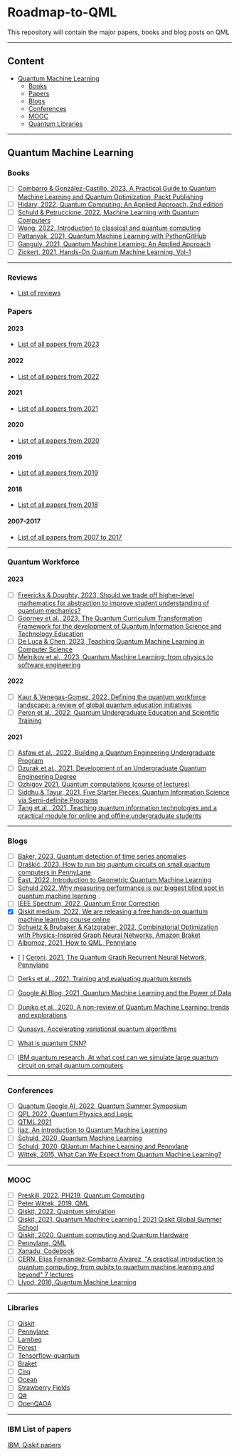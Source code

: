 # Roadmap-to-QML
This repository will contain the major papers, books and blog posts on QML 

---
## Content
- [Quantum Machine Learning](#quantum-machine-learning)
  - [Books](#books)
  - [Papers](#papers)
  - [Blogs](#blogs)
  - [Conferences](#conferences)
  - [MOOC](#moocs)
  - [Quantum Libraries](#libraries)

---
## Quantum Machine Learning
### Books
- [ ] [Combarro & González-Castillo, 2023, A Practical Guide to Quantum Machine Learning and Quantum Optimization, Packt Publishing](https://www.packtpub.com/product/a-practical-guide-to-quantum-machine-learning-and-quantum-optimization/9781804613832)
- [ ] [Hidary, 2022, Quantum Computing: An Applied Approach, 2nd edition](https://github.com/JackHidary/quantumcomputingbook)
- [ ] [Schuld & Petruccione, 2022, Machine Learning with Quantum Computers](https://link.springer.com/book/10.1007/978-3-030-83098-4)
- [ ] [Wong, 2022. Introduction to classical and quantum computing](https://www.thomaswong.net/introduction-to-classical-and-quantum-computing-1e3p.pdf)
- [ ] [Pattanyak, 2021, Quantum Machine Learning with Python](https://link.springer.com/book/10.1007/978-1-4842-6522-2)[GitHub](https://github.com/Apress/quantum-machine-learning-python)
- [ ] [Ganguly, 2021, Quantum Machine Learning: An Applied Approach](https://link.springer.com/book/10.1007/978-1-4842-7098-1?noAccess=true)
- [ ] [Zickert, 2021, Hands-On Quantum Machine Learning, Vol-1](https://github.com/quantum-machine-learning/Hands-On-Quantum-Machine-Learning-With-Python-Vol-1)

---
### Reviews

- [List of reviews](https://github.com/Christophe-pere/Roadmap-to-QML/blob/main/Reviews/Reviews.md)

### Papers

#### 2023 

- [List of all papers from 2023](https://github.com/Christophe-pere/Roadmap-to-QML/blob/main/2023/2023.md)

#### 2022

- [List of all papers from 2022](https://github.com/Christophe-pere/Roadmap-to-QML/blob/main/2022/2022.md)


#### 2021

- [List of all papers from 2021](https://github.com/Christophe-pere/Roadmap-to-QML/blob/main/2021/2021.md)


#### 2020

- [List of all papers from 2020](https://github.com/Christophe-pere/Roadmap-to-QML/blob/main/2020/2020.md)


#### 2019

- [List of all papers from 2019](https://github.com/Christophe-pere/Roadmap-to-QML/blob/main/2019/2019.md)


#### 2018

- [List of all papers from 2018](https://github.com/Christophe-pere/Roadmap-to-QML/blob/main/2018/2018.md)


#### 2007-2017


- [List of all papers from 2007 to 2017](https://github.com/Christophe-pere/Roadmap-to-QML/blob/main/2007-2017/2007-2017.md)

---

### Quantum Workforce 

#### 2023 
- [ ] [Freericks & Doughty, 2023, Should we trade off higher-level mathematics for abstraction to improve student understanding of quantum mechanics?](https://arxiv.org/pdf/2305.00062.pdf)
- [ ] [Goorney et al., 2023, The Quantum Curriculum Transformation Framework for the development of Quantum Information Science and Technology Education](https://arxiv.org/pdf/2308.10371)
- [ ] [De Luca & Chen, 2023, Teaching Quantum Machine Learning in Computer Science](https://ieeexplore.ieee.org/abstract/document/10092171)
- [ ] [Melnikov et al., 2023, Quantum Machine Learning: from physics to software engineering](https://arxiv.org/pdf/2301.01851.pdf) 

#### 2022
- [ ] [Kaur & Venegas-Gomez, 2022, Defining the quantum workforce landscape: a review of global quantum education initiatives](https://arxiv.org/pdf/2202.08940.pdf)
- [ ] [Peron et al., 2022, Quantum Undergraduate Education and Scientific Training](https://arxiv.org/abs/2109.13850)

#### 2021 
- [ ] [Asfaw et al., 2022, Building a Quantum Engineering Undergraduate Program](https://arxiv.org/pdf/2108.01311.pdf)
- [ ] [Dzurak et al., 2021, Development of an Undergraduate Quantum Engineering Degree](https://arxiv.org/pdf/2110.12598.pdf)
- [ ] [Ozhigov 2021, Quantum computations (course of lectures)](https://arxiv.org/pdf/2107.08047.pdf)
- [ ] [Siddhu & Tayur, 2021, Five Starter Pieces: Quantum Information Science via Semi-definite Programs](https://arxiv.org/pdf/2112.08276.pdf)
- [ ] [Tang et al., 2021, Teaching quantum information technologies and a practical module for online and offline undergraduate students](https://arxiv.org/abs/2112.06548)

---

### Blogs
- [ ] [Baker, 2023, Quantum detection of time series anomalies](https://pennylane.ai/qml/demos/tutorial_univariate_qvr.html)
- [ ] [Draškić, 2023, How to run big quantum circuits on small quantum computers in PennyLane](https://pennylane.ai/blog/2023/01/how-to-run-big-quantum-circuits-on-small-quantum-computers-in-pennylane/)
- [ ] [East, 2022, Introduction to Geometric Quantum Machine Learning](https://pennylane.ai/qml/demos/tutorial_geometric_qml.html)
- [ ] [Schuld 2022, Why measuring performance is our biggest blind spot in quantum machine learning](https://pennylane.ai/blog/2022/03/why-measuring-performance-is-our-biggest-blind-spot-in-quantum-machine-learning/)
- [ ] [IEEE Spectrum, 2022, Quantum Error Correction](https://spectrum.ieee.org/quantum-error-correction)
- [x] [Qiskit medium, 2022, We are releasing a free hands-on quantum machine learning course online](https://medium.com/qiskit/were-releasing-a-free-hands-on-quantum-machine-learning-course-online-c9313e78ea2d)
- [ ] [Schuetz & Brubaker & Katzgraber, 2022, Combinatorial Optimization with Physics-Inspired Graph Neural Networks, Amazon Braket](https://aws.amazon.com/blogs/quantum-computing/combinatorial-optimization-with-physics-inspired-graph-neural-networks/)
- [ ] [Albornoz, 2021, How to QML, Pennylane](https://pennylane.ai/blog/2021/10/how-to-start-learning-quantum-machine-learning/)
- [ ] [Ceroni, 2021, The Quantum Graph Recurrent Neural Network, Pennylane](https://pennylane.ai/qml/demos/tutorial_qgrnn.html)
- [ ] [Derks et al., 2021, Training and evaluating quantum kernels](https://pennylane.ai/qml/demos/tutorial_kernels_module.html)
- [ ] [Google AI Blog, 2021, Quantum Machine Learning and the Power of Data](http://ai.googleblog.com/2021/06/quantum-machine-learning-and-power-of.html "Quantum Machine Learning and the Power of Data")
- [ ] [Dunjko et al., 2020, A non-review of Quantum Machine Learning: trends and explorations](https://quantum-journal.org/views/qv-2020-03-17-32/)
- [ ] [Qunasys, Accelerating variational quantum algorithms](https://qunasys.medium.com/accelerating-variational-quantum-algorithms-147b9bf02dc0)
- [ ] [What is quantum CNN?](https://analyticsindiamag.com/what-is-a-quantum-convolutional-neural-network/)
- [ ] [IBM quantum research, At what cost can we simulate large quantum circuit on small quantum computers](https://research.ibm.com/blog/circuit-knitting-with-classical-communication)


---

### Conferences
- [ ] [Quantum Google AI, 2022, Quantum Summer Symposium](https://www.youtube.com/playlist?list=PLpO2pyKisOjLmyDOYwa8akgOHnCkXrKFg) 
- [ ] [QPL 2022, Quantum Physics and Logic](https://m.youtube.com/playlist?list=PLRW1t_lfNuYNRNgWnfUGwKhhWfIi2EpLe) 
- [ ] [QTML 2021](https://www.youtube.com/watch?v=meTsqSkNLKI&list=PLaEuBnOE7AzNoNoSWgxd594PzCpJA6cGz&index=1)
- [ ] [Ijaz, An introduction to Quantum Machine Learning](https://www.youtube.com/watch?v=-DWng3jyBIM)
- [ ] [Schuld, 2020, Quantum Machine Learning](https://www.youtube.com/watch?v=C_lBYKV_pJo)
- [ ] [Schuld, 2020, QUantum Machine Learning and Pennylane](https://www.youtube.com/watch?v=pe1d0RyCNxY)
- [ ] [Wittek, 2015, What Can We Expect from Quantum Machine Learning?](https://www.youtube.com/watch?v=EKWGLERVLuc)

---

### MOOC
- [ ] [Preskill, 2022, PH219, Quantum Computing](http://theory.caltech.edu/~preskill/ph219/ph219_2022.html)
- [ ] [Peter Wittek, 2019, QML](https://www.youtube.com/playlist?list=PLmRxgFnCIhaMgvot-Xuym_hn69lmzIokg)
- [ ] [Qiskit, 2022, Quantum simulation](https://qiskit.org/learn/course/machine-learning-course)
- [ ] [Qiskit, 2021, Quantum Machine Learning | 2021 Qiskit Global Summer School](https://www.youtube.com/playlist?list=PLOFEBzvs-VvqJwybFxkTiDzhf5E11p8BI)
- [ ] [Qiskit, 2020, Quantum computing and Quantum Hardware](https://qiskit.org/learn/summer-school/introduction-to-quantum-computing-and-quantum-hardware-2020/)
- [ ] [Pennylane, QML](https://pennylane.ai/qml/index.html)
- [ ] [Xanadu, Codebook](https://codebook.xanadu.ai/)
- [ ] [CERN, Elias Fernandez-Combarro Alvarez, "A practical introduction to quantum computing: from qubits to quantum machine learning and beyond" 7 lectures](https://indico.cern.ch/category/12909/)
- [ ] [Llyod, 2016, Quantum Machine Learning](https://www.youtube.com/watch?v=Lbndu5EIWvI&t=3009s)

---

### Libraries
- [ ] [Qiskit](https://www.qiskit.org)
- [ ] [Pennylane](https://pennylane.ai)
- [ ] [Lambeq](https://github.com/CQCL/lambeq)
- [ ] [Forest](https://github.com/rigetti/forest-software)
- [ ] [Tensorflow-quantum](https://www.tensorflow.org/quantum)
- [ ] [Braket](https://github.com/aws/amazon-braket-sdk-python)
- [ ] [Cirq](https://quantumai.google/cirq)
- [ ] [Ocean](https://github.com/dwavesystems/dwave-ocean-sdk)
- [ ] [Strawberry Fields](https://github.com/xanaduai/strawberryfields)
- [ ] [Q#](https://azure.microsoft.com/en-ca/resources/development-kit/quantum-computing/)
- [ ] [OpenQAOA](https://arxiv.org/pdf/2210.08695.pdf)

---

### IBM List of papers
[IBM, Qiskit papers](https://airtable.com/shr5QnbLgraHRPx35/tblqDKDgMVdH6YGSE)





